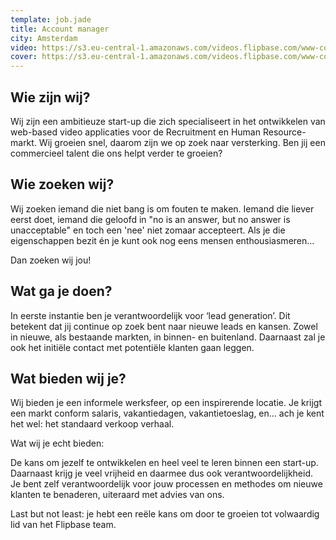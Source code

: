 ```yaml
---
template: job.jade
title: Account manager
city: Amsterdam
video: https://s3.eu-central-1.amazonaws.com/videos.flipbase.com/www-cover-rick/rick
cover: https://s3.eu-central-1.amazonaws.com/videos.flipbase.com/www-cover-rick/thumbs/f000000_1280x720.jpeg
---
```


## Wie zijn wij?

Wij zijn een ambitieuze start-up die zich specialiseert in het ontwikkelen van web-based video applicaties voor de Recruitment en Human Resource-markt. Wij groeien snel, daarom zijn we op zoek naar versterking. Ben jij een commercieel talent die ons helpt verder te groeien?

## Wie zoeken wij?

Wij zoeken iemand die niet bang is om fouten te maken. Iemand die liever eerst doet, iemand die geloofd in "no is an answer, but no answer is unacceptable" en toch een 'nee' niet zomaar accepteert. Als je die eigenschappen bezit én je kunt ook nog eens mensen enthousiasmeren...

Dan zoeken wij jou!

## Wat ga je doen?

In eerste instantie ben je verantwoordelijk voor ‘lead generation’. Dit betekent dat jij continue op zoek bent naar nieuwe leads en kansen. Zowel in nieuwe, als bestaande markten, in binnen- en buitenland. Daarnaast zal je ook het initiële contact met potentiële klanten gaan leggen.

## Wat bieden wij je?

Wij bieden je een informele werksfeer, op een inspirerende locatie. Je krijgt een markt conform salaris, vakantiedagen, vakantietoeslag, en… ach je kent het wel: het standaard verkoop verhaal.

Wat wij je echt bieden:

De kans om jezelf te ontwikkelen en heel veel te leren binnen een start-up. Daarnaast krijg je veel vrijheid en daarmee dus ook verantwoordelijkheid. Je bent zelf verantwoordelijk voor jouw processen en methodes om nieuwe klanten te benaderen, uiteraard met advies van ons.

Last but not least: je hebt een reële kans om door te groeien tot volwaardig lid van het Flipbase team.